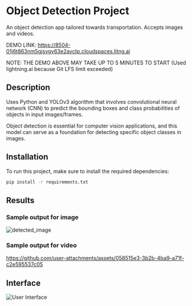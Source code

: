 # Object Detection Project

An object detection app tailored towards transportation. Accepts images and videos.

DEMO LINK: https://8504-01j6t863nm5gjsvgy63e2avctp.cloudspaces.litng.ai 

NOTE: THE DEMO ABOVE MAY TAKE UP TO 5 MINUTES TO START (Used lightning.ai because Git LFS limit exceeded)



## Description

Uses Python and YOLOv3 algorithm that involves convolutional neural network (CNN) to predict the bounding boxes and class probabilities of objects in input images/frames.

Object detection is essential for computer vision applications, and this model can serve as a foundation for detecting specific object classes in images.

## Installation

To run this project, make sure to install the required dependencies:

```bash
pip install -r requirements.txt
```

## Results

### Sample output for image

![detected_image](https://github.com/user-attachments/assets/7c63d269-8c57-4773-8543-20a6b9577515)

### Sample output for video

https://github.com/user-attachments/assets/058515e3-3b2b-4ba9-a71f-c2e595537c05

## Interface

![User Interface](https://github.com/user-attachments/assets/ac50bfd9-c018-4aab-b8c0-dee102add222)
